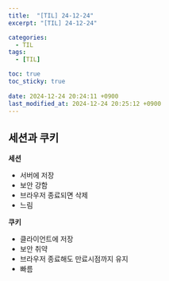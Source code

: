 ```yaml
---
title:  "[TIL] 24-12-24"
excerpt: "[TIL] 24-12-24"

categories:
  - TIL
tags:
  - [TIL]

toc: true
toc_sticky: true
 
date: 2024-12-24 20:24:11 +0900
last_modified_at: 2024-12-24 20:25:12 +0900
---
```


## 세션과 쿠키

**세션**

- 서버에 저장
- 보안 강함
- 브라우저 종료되면 삭제
- 느림

**쿠키**

- 클라이언트에 저장
- 보안 취약
- 브라우저 종료해도 만료시점까지 유지
- 빠름
